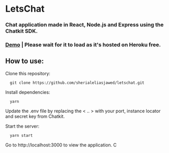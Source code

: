 # LetsChat
### Chat application made in React, Node.js and Express using the Chatkit SDK.

### [Demo](https://letschat-eli.herokuapp.com/) | Please wait for it to load as it's hosted on Heroku free.

## How to use:

Clone this repository:
```
  git clone https://github.com/sherialeliasjawed/letschat.git
```

Install dependencies:
```
  yarn
```

Update the .env file by replacing the < .. > with your port, instance locator and secret key from Chatkit.

Start the server:
```
  yarn start
```

Go to http://localhost:3000 to view the application. C
